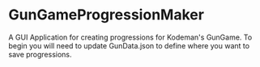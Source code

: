 # GunGameProgressionMaker
A GUI Application for creating progressions for Kodeman's GunGame. To begin you will need to update GunData.json to define where you want to save progressions. 

